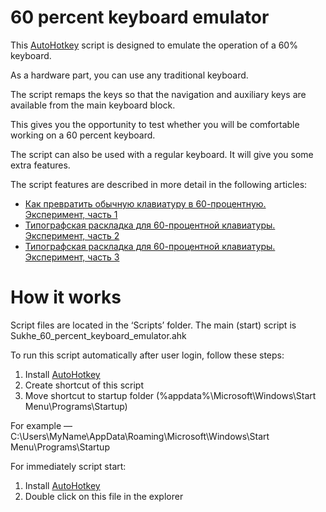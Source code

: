 # 60 percent keyboard emulator

This [AutoHotkey](https://autohotkey.com/) script is designed to emulate the operation of a 60% keyboard. 

As a hardware part, you can use any traditional keyboard.

The script remaps the keys so that the navigation and auxiliary keys are available from the main keyboard block.

This gives you the opportunity to test whether you will be comfortable working on a 60 percent keyboard.

The script can also be used with a regular keyboard. It will give you some extra features.

The script features are described in more detail in the following articles:
- [Как превратить обычную клавиатуру в 60-процентную. Эксперимент, часть 1](https://dou.ua/forums/topic/37776/)
- [Типографская раскладка для 60-процентной клавиатуры. Эксперимент, часть 2](https://dou.ua/forums/topic/37897/)
- [Типографская раскладка для 60-процентной клавиатуры. Эксперимент, часть 3](https://dou.ua/forums/topic/38042/)

# How it works

Script files are located in the ‘Scripts’ folder. The main (start) script is Sukhe_60_percent_keyboard_emulator.ahk

To run this script automatically after user login, follow these steps:
1. Install [AutoHotkey](https://autohotkey.com/)
2. Create shortcut of this script
3. Move shortcut to startup folder (%appdata%\Microsoft\Windows\Start Menu\Programs\Startup)

For example — C:\Users\MyName\AppData\Roaming\Microsoft\Windows\Start Menu\Programs\Startup

For immediately script start:
1. Install [AutoHotkey](https://autohotkey.com/)
2. Double click on this file in the explorer